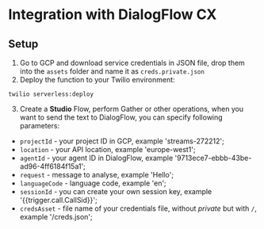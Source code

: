 

# Integration with DialogFlow CX

## Setup

1. Go to GCP and download service credentials in JSON file, drop them into the `assets` folder and name it as `creds.private.json` 
2. Deploy the function to your Twilio environment:
```
twilio serverless:deploy 
```
3. Create a **Studio** Flow, perform Gather or other operations, when you want to send the text to DialogFlow, you can specify following parameters:

- `projectId` - your project ID in GCP, example  'streams-272212';
- `location` - your API location, example 'europe-west1';
- `agentId` - your agent ID in DialogFlow, example '9713ece7-ebbb-43be-ad96-4ff6184f15a1';
- `request` - message to analyse, example 'Hello';
- `languageCode` - language code, example 'en';
- `sessionId` - you can create your own session key, example '{{trigger.call.CallSid}}';
- `credsAsset` - file name of your credentials file, without *private* but with `/`, example '/creds.json';